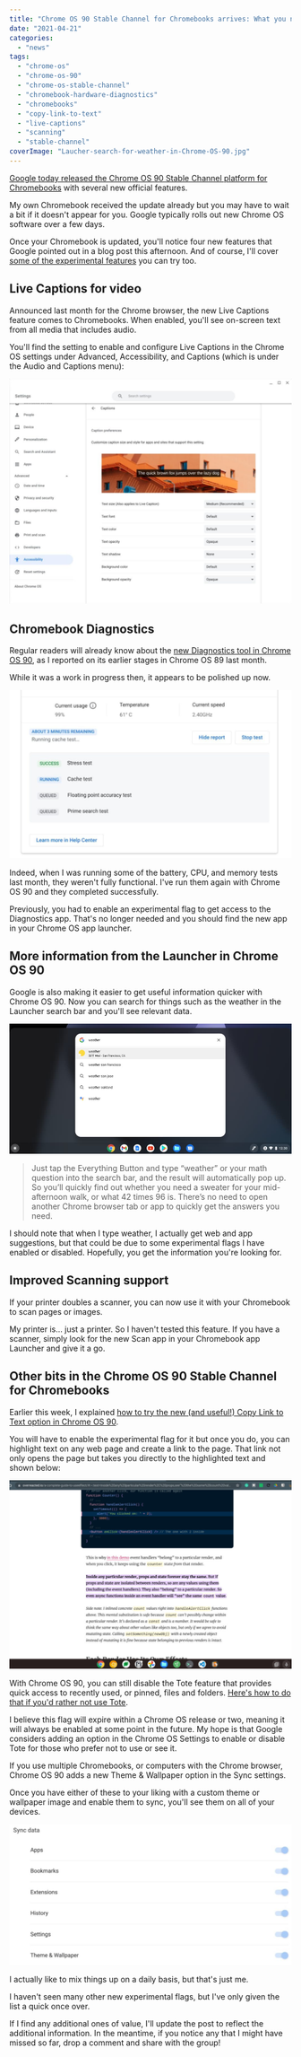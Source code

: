 ```yaml
---
title: "Chrome OS 90 Stable Channel for Chromebooks arrives: What you need to know"
date: "2021-04-21"
categories: 
  - "news"
tags: 
  - "chrome-os"
  - "chrome-os-90"
  - "chrome-os-stable-channel"
  - "chromebook-hardware-diagnostics"
  - "chromebooks"
  - "copy-link-to-text"
  - "live-captions"
  - "scanning"
  - "stable-channel"
coverImage: "Laucher-search-for-weather-in-Chrome-OS-90.jpg"
---
```


[Google today released the Chrome OS 90 Stable Channel platform for Chromebooks](https://blog.google/products/chromebooks/chromebook-gets-a-little-more-helpful/) with several new official features.

My own Chromebook received the update already but you may have to wait a bit if it doesn't appear for you. Google typically rolls out new Chrome OS software over a few days.

Once your Chromebook is updated, you'll notice four new features that Google pointed out in a blog post this afternoon. And of course, I'll cover [some of the experimental features](https://www.aboutchromebooks.com/tag/chrome-os-90/) you can try too.

## Live Captions for video

Announced last month for the Chrome browser, the new Live Captions feature comes to Chromebooks. When enabled, you'll see on-screen text from all media that includes audio.

You'll find the setting to enable and configure Live Captions in the Chrome OS settings under Advanced, Accessibility, and Captions (which is under the Audio and Captions menu):

![](images/Chrome-OS-90-Live-Captions-1024x816.jpg)

## Chromebook Diagnostics

Regular readers will already know about the [new Diagnostics tool in Chrome OS 90](https://www.aboutchromebooks.com/news/check-out-the-new-chromebook-diagnostics-app-in-chrome-os-89/), as I reported on its earlier stages in Chrome OS 89 last month.

While it was a work in progress then, it appears to be polished up now.

![](images/Chrome-OS-90-CPU-test-1024x609.jpg)

Indeed, when I was running some of the battery, CPU, and memory tests last month, they weren't fully functional. I've run them again with Chrome OS 90 and they completed successfully.

Previously, you had to enable an experimental flag to get access to the Diagnostics app. That's no longer needed and you should find the new app in your Chrome OS app launcher.

## More information from the Launcher in Chrome OS 90

Google is also making it easier to get useful information quicker with Chrome OS 90. Now you can search for things such as the weather in the Launcher search bar and you'll see relevant data.

![](images/Laucher-search-for-weather-in-Chrome-OS-90.jpg)

> Just tap the Everything Button and type “weather” or your math question into the search bar, and the result will automatically pop up. So you’ll quickly find out whether you need a sweater for your mid-afternoon walk, or what 42 times 96 is. There’s no need to open another Chrome browser tab or app to quickly get the answers you need.

I should note that when I type weather, I actually get web and app suggestions, but that could be due to some experimental flags I have enabled or disabled. Hopefully, you get the information you're looking for.

## Improved Scanning support

If your printer doubles a scanner, you can now use it with your Chromebook to scan pages or images.

My printer is... just a printer. So I haven't tested this feature. If you have a scanner, simply look for the new Scan app in your Chromebook app Launcher and give it a go.

## Other bits in the Chrome OS 90 Stable Channel for Chromebooks

Earlier this week, I explained [how to try the new (and useful!) Copy Link to Text option in Chrome OS 90](https://www.aboutchromebooks.com/news/how-to-use-the-copy-link-to-text-option-in-chrome-os-90/).

You will have to enable the experimental flag for it but once you do, you can highlight text on any web page and create a link to the page. That link not only opens the page but takes you directly to the highlighted text and shown below:

![Copy link to text in Chrome OS 90](images/Result-of-copy-link-to-text-Chrome-OS-90-1024x683.jpg)

With Chrome OS 90, you can still disable the Tote feature that provides quick access to recently used, or pinned, files and folders. [Here's how to do that if you'd rather not use Tote](https://www.aboutchromebooks.com/news/dont-like-the-new-tote-feature-in-chrome-os-89-heres-how-to-disable-it/).

I believe this flag will expire within a Chrome OS release or two, meaning it will always be enabled at some point in the future. My hope is that Google considers adding an option in the Chrome OS Settings to enable or disable Tote for those who prefer not to use or see it.

If you use multiple Chromebooks, or computers with the Chrome browser, Chrome OS 90 adds a new Theme & Wallpaper option in the Sync settings.

Once you have either of these to your liking with a custom theme or wallpaper image and enable them to sync, you'll see them on all of your devices.

![](images/Theme-and-Wallpaper-Sync-Chrome-OS-90-1024x511.jpg)

I actually like to mix things up on a daily basis, but that's just me.

I haven't seen many other new experimental flags, but I've only given the list a quick once over.

If I find any additional ones of value, I'll update the post to reflect the additional information. In the meantime, if you notice any that I might have missed so far, drop a comment and share with the group!
